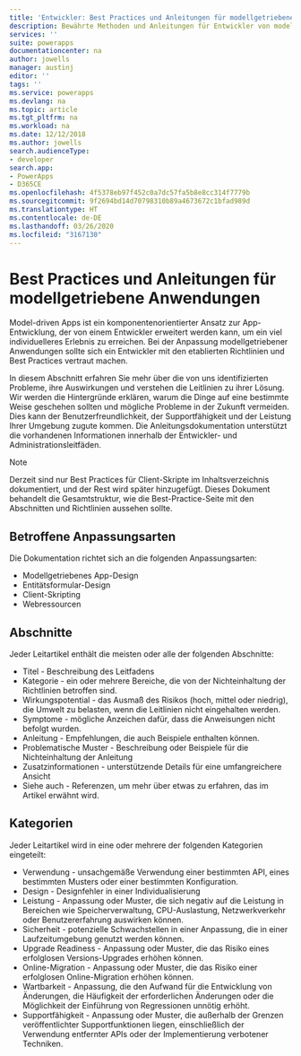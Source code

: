 ```yaml
---
title: 'Entwickler: Best Practices und Anleitungen für modellgetriebene Anwendungen | Microsoft Docs'
description: Bewährte Methoden und Anleitungen für Entwickler von modellgesteuerten Apps in Power Apps.
services: ''
suite: powerapps
documentationcenter: na
author: jowells
manager: austinj
editor: ''
tags: ''
ms.service: powerapps
ms.devlang: na
ms.topic: article
ms.tgt_pltfrm: na
ms.workload: na
ms.date: 12/12/2018
ms.author: jowells
search.audienceType:
- developer
search.app:
- PowerApps
- D365CE
ms.openlocfilehash: 4f5378eb97f452c0a7dc57fa5b8e8cc314f7779b
ms.sourcegitcommit: 9f2694bd14d70798310b89a4673672c1bfad989d
ms.translationtype: HT
ms.contentlocale: de-DE
ms.lasthandoff: 03/26/2020
ms.locfileid: "3167130"
---
```

# <a name="best-practices-and-guidance-for-model-driven-apps"></a>Best Practices und Anleitungen für modellgetriebene Anwendungen

Model-driven Apps ist ein komponentenorientierter Ansatz zur App-Entwicklung, der von einem Entwickler erweitert werden kann, um ein viel individuelleres Erlebnis zu erreichen. Bei der Anpassung modellgetriebener Anwendungen sollte sich ein Entwickler mit den etablierten Richtlinien und Best Practices vertraut machen. 

In diesem Abschnitt erfahren Sie mehr über die von uns identifizierten Probleme, ihre Auswirkungen und verstehen die Leitlinien zu ihrer Lösung. Wir werden die Hintergründe erklären, warum die Dinge auf eine bestimmte Weise geschehen sollten und mögliche Probleme in der Zukunft vermeiden. Dies kann der Benutzerfreundlichkeit, der Supportfähigkeit und der Leistung Ihrer Umgebung zugute kommen. Die Anleitungsdokumentation unterstützt die vorhandenen Informationen innerhalb der Entwickler- und Administrationsleitfäden.

> [!NOTE]
> Derzeit sind nur Best Practices für Client-Skripte im Inhaltsverzeichnis dokumentiert, und der Rest wird später hinzugefügt.
> Dieses Dokument behandelt die Gesamtstruktur, wie die Best-Practice-Seite mit den Abschnitten und Richtlinien aussehen sollte.

## <a name="targeted-customization-types"></a>Betroffene Anpassungsarten

Die Dokumentation richtet sich an die folgenden Anpassungsarten:

- Modellgetriebenes App-Design
- Entitätsformular-Design
- Client-Skripting
- Webressourcen

## <a name="sections"></a>Abschnitte

Jeder Leitartikel enthält die meisten oder alle der folgenden Abschnitte:

- Titel - Beschreibung des Leitfadens
- Kategorie - ein oder mehrere Bereiche, die von der Nichteinhaltung der Richtlinien betroffen sind.
- Wirkungspotential - das Ausmaß des Risikos (hoch, mittel oder niedrig), die Umwelt zu belasten, wenn die Leitlinien nicht eingehalten werden.
- Symptome - mögliche Anzeichen dafür, dass die Anweisungen nicht befolgt wurden.
- Anleitung - Empfehlungen, die auch Beispiele enthalten können.
- Problematische Muster - Beschreibung oder Beispiele für die Nichteinhaltung der Anleitung
- Zusatzinformationen - unterstützende Details für eine umfangreichere Ansicht
- Siehe auch - Referenzen, um mehr über etwas zu erfahren, das im Artikel erwähnt wird.

## <a name="categories"></a>Kategorien

Jeder Leitartikel wird in eine oder mehrere der folgenden Kategorien eingeteilt:

- Verwendung - unsachgemäße Verwendung einer bestimmten API, eines bestimmten Musters oder einer bestimmten Konfiguration.
- Design - Designfehler in einer Individualisierung
- Leistung - Anpassung oder Muster, die sich negativ auf die Leistung in Bereichen wie Speicherverwaltung, CPU-Auslastung, Netzwerkverkehr oder Benutzererfahrung auswirken können.
- Sicherheit - potenzielle Schwachstellen in einer Anpassung, die in einer Laufzeitumgebung genutzt werden können.
- Upgrade Readiness - Anpassung oder Muster, die das Risiko eines erfolglosen Versions-Upgrades erhöhen können.
- Online-Migration - Anpassung oder Muster, die das Risiko einer erfolglosen Online-Migration erhöhen können.
- Wartbarkeit - Anpassung, die den Aufwand für die Entwicklung von Änderungen, die Häufigkeit der erforderlichen Änderungen oder die Möglichkeit der Einführung von Regressionen unnötig erhöht.
- Supportfähigkeit - Anpassung oder Muster, die außerhalb der Grenzen veröffentlichter Supportfunktionen liegen, einschließlich der Verwendung entfernter APIs oder der Implementierung verbotener Techniken.